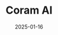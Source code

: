---  
layout: startup_page  
title: "Coram AI"  
id: "coram.ai"  
permalink: "/coramaicoram.ai01162025/"  
website: "https://www.coram.ai/"  
funding_round: "Series A"  
funding_amount: "$13.8M"  
investors: "Battery Ventures, 8VC, Mosaic Ventures"  
about: "Coram AI develops an AI-native, hardware-agnostic video security platform that uses advanced vision and language models for real-time video analysis. It helps customers in education, logistics, and manufacturing improve safety and efficiency by detecting threats, surfacing safety issues, and providing operational insights. The platform works with any IP camera, minimizing infrastructure overhead."  
markets: "AI, Security, Video Analytics, Business/Productivity Software, Media and Information Services (B2B), SaaS, Artificial Intelligence & Machine Learning"  
hq: "Sunnyvale, California, United States"  
founded_year: "2021"  
linkedin: "https://www.linkedin.com/company/coram-ai"  
twitter: ""  
instagram: ""  
facebook: ""  
crunchbase: "https://www.crunchbase.com/organization/coram-ai"  
pitchbook: "https://pitchbook.com/profiles/company/522009-01"  

date_display: "16-Jan-2025"  
date: "2025-01-16"

# SEO Optimization  
meta_title: "Coram AI - Series A Funding ($13.8M)"  
meta_description: "Coram AI, Coram AI develops an AI-native, hardware-agnostic video security platform that uses advanced vision and language models for real-time video analysis. ..."  
meta_keywords: "Coram AI, AI, Security, Video Analytics, Business/Productivity Software, Media and Information Services (B2B), SaaS, Artificial Intelligence & Machine Learning, Series A funding"  
canonical_url: "https://startup.projectstartups.com/coramaicoram.ai01162025/"  
---